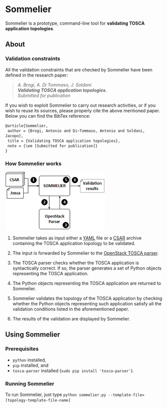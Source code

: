 # Sommelier

Sommelier is a prototype, command-line tool for **validating TOSCA application topologies**.

## About 

### Validation constraints
All the validation constraints that are checked by Sommelier have been defined in the research paper:
 > _A. Brogi, A. Di Tommaso, J. Soldani. <br>
 > **Validating TOSCA application topologies.** <br>
 > Submitted for publication_

If you wish to exploit Sommelier to carry out research activities, or if you wish to reuse its sources, please properly cite the above mentioned paper. Below you can find the BibTex reference:
```
@article{Sommelier,
 author = {Brogi, Antonio and Di~Tommaso, Antonio and Soldani, Jacopo},
 title = {Validating TOSCA application topologies},
 note = {\em [Submitted for publication]}
} 
```

### How Sommelier works

![sommelier](figs/sommelier.png)

 1.  Sommelier takes as input either a [YAML](http://yaml.org/spec/) file or a [CSAR](http://docs.oasis-open.org/tosca/TOSCA-Simple-Profile-YAML/v1.0/cos01/TOSCA-Simple-Profile-YAML-v1.0-cos01.html#_Toc461787381) archive containing the TOSCA application topology to be validated.
 
 2. The input is forwarded by Sommelier to the [OpenStack TOSCA parser](https://github.com/openstack/tosca-parser).
 
 3. The TOSCA parser checks whether the TOSCA application is syntactically correct. If so, the parser generates a set of Python objects representing the TOSCA application.

 4. The Python objects representing the TOSCA application are returned to Sommelier.
 
 5. Sommelier validates the topology of the TOSCA application by checking whether the Python objects representing such application satisfy all the validation conditions listed in the aforementioned paper.
 
 6. The results of the validation are displayed by Sommelier.
 
## Using Sommelier

### Prerequisites
 * `python` installed,
 * `pip` installed, and
 * `tosca-parser` installed (`sudo pip install 'tosca-parser'`).

### Running Sommelier
To run Sommelier, just type `python sommelier.py --template-file=[topology-template-file-name]`


